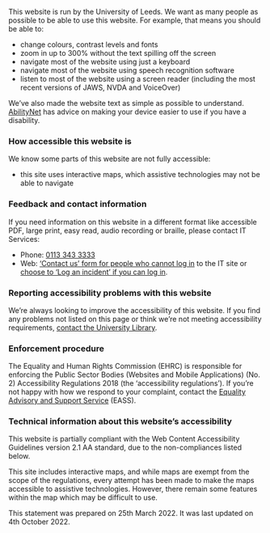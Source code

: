 This website is run by the University of Leeds. We want as many people as possible to be able to use this website. For example, that means you should be able to:

* change colours, contrast levels and fonts
* zoom in up to 300% without the text spilling off the screen
* navigate most of the website using just a keyboard
* navigate most of the website using speech recognition software
* listen to most of the website using a screen reader (including the most recent versions of JAWS, NVDA and VoiceOver)

We’ve also made the website text as simple as possible to understand. <a target="external" href="https://mcmw.abilitynet.org.uk/">AbilityNet</a> has advice on making your device easier to use if you have a disability.

### How accessible this website is

We know some parts of this website are not fully accessible:

* this site uses interactive maps, which assistive technologies may not be able to navigate

### Feedback and contact information

If you need information on this website in a different format like accessible PDF, large print, easy read, audio recording or braille, please contact IT Services:

* Phone: <a href="tel:+441133433333" title="Call IT Services">0113 343 3333</a>
* Web: <a target="external" href="https://it.leeds.ac.uk/it?id=contact_form">‘Contact us’ form for people who cannot log in</a> to the IT site or <a href="https://it.leeds.ac.uk/nav_to.do?uri=it?id=contact_form">choose to ‘Log an incident’ if you can log in</a>.

### Reporting accessibility problems with this website

We’re always looking to improve the accessibility of this website. If you find any problems not listed on this page or think we’re not meeting accessibility requirements, <a target="external" href="https://library.leeds.ac.uk/contact">contact the University Library</a>.

### Enforcement procedure

The Equality and Human Rights Commission (EHRC) is responsible for enforcing the Public Sector Bodies (Websites and Mobile Applications) (No. 2) Accessibility Regulations 2018 (the ‘accessibility regulations’). If you’re not happy with how we respond to your complaint, contact the <a target="external" href="https://www.equalityadvisoryservice.com/">Equality Advisory and Support Service</a> (EASS).

### Technical information about this website’s accessibility

This website is partially compliant with the Web Content Accessibility Guidelines version 2.1 AA standard, due to the non-compliances listed below.

This site includes interactive maps, and while maps are exempt from the scope of the regulations, every attempt has been made to make the maps accessible to assistive technologies. However, there remain some features within the map which may be difficult to use.

This statement was prepared on 25th March 2022. It was last updated on 4th October 2022.


